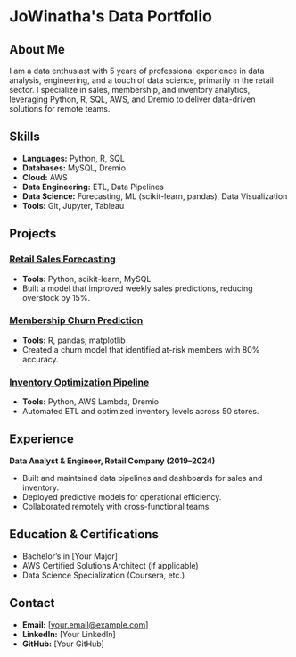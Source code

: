 # JoWinatha's Data Portfolio

## About Me
I am a data enthusiast with 5 years of professional experience in data analysis, engineering, and a touch of data science, primarily in the retail sector. I specialize in sales, membership, and inventory analytics, leveraging Python, R, SQL, AWS, and Dremio to deliver data-driven solutions for remote teams.

## Skills
- **Languages:** Python, R, SQL
- **Databases:** MySQL, Dremio
- **Cloud:** AWS
- **Data Engineering:** ETL, Data Pipelines
- **Data Science:** Forecasting, ML (scikit-learn, pandas), Data Visualization
- **Tools:** Git, Jupyter, Tableau

## Projects

### [Retail Sales Forecasting](#)
- **Tools:** Python, scikit-learn, MySQL
- Built a model that improved weekly sales predictions, reducing overstock by 15%.

### [Membership Churn Prediction](#)
- **Tools:** R, pandas, matplotlib
- Created a churn model that identified at-risk members with 80% accuracy.

### [Inventory Optimization Pipeline](#)
- **Tools:** Python, AWS Lambda, Dremio
- Automated ETL and optimized inventory levels across 50 stores.

## Experience

**Data Analyst & Engineer, Retail Company (2019–2024)**
- Built and maintained data pipelines and dashboards for sales and inventory.
- Deployed predictive models for operational efficiency.
- Collaborated remotely with cross-functional teams.

## Education & Certifications
- Bachelor’s in [Your Major]
- AWS Certified Solutions Architect (if applicable)
- Data Science Specialization (Coursera, etc.)

## Contact
- **Email:** [your.email@example.com]
- **LinkedIn:** [Your LinkedIn]
- **GitHub:** [Your GitHub]
